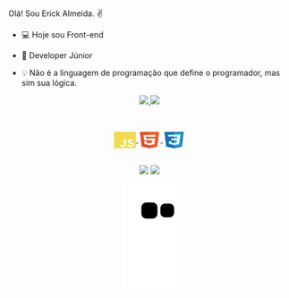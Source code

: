 Olá! Sou Erick Almeida. ✌️

- 💻 Hoje sou Front-end
 
- 📌  Developer Júnior
 
- 💡 Não é a linguagem de programação que define o programador, mas sim sua lógica.

<div align="center">
  <a href="https://github.com/DEVerickreal">
  <img height="180em" src="https://github-readme-stats.vercel.app/api?username=DEVerickreal&show_icons=true&theme=radical&include_all_commits=true&count_private=true"/>
  <img height="180em" src="https://github-readme-stats.vercel.app/api/top-langs/?username=DEVerickreal&layout=compact&langs_count=7&theme=radical"/>
    
   ##
 
<div style="display: inline_block"><br>
  <img align="center" alt="Rafa-Js" height="30" width="40" src="https://raw.githubusercontent.com/devicons/devicon/master/icons/javascript/javascript-plain.svg">
  <img align="center" alt="Rafa-HTML" height="30" width="40" src="https://raw.githubusercontent.com/devicons/devicon/master/icons/html5/html5-original.svg">
  <img align="center" alt="Rafa-CSS" height="30" width="40" src="https://raw.githubusercontent.com/devicons/devicon/master/icons/css3/css3-original.svg"
</div>
  
  ##
 
<div> 
  <a href="https://instagram.com/_erickalmeidareal" target="_blank"><img src="https://img.shields.io/badge/-Instagram-%23E4405F?style=for-the-badge&logo=instagram&logoColor=white" target="_blank"></a>
  <a href = "https://twitter.com/DEVerickreal"><img src="https://img.shields.io/badge/Twitter-1DA1F2?style=for-the-badge&logo=twitter&logoColor=white"></a>
 
![Snake animation](https://github.com/DEVerickreal/DEVerickreal/blob/output/github-contribution-grid-snake.svg)
 
</div>
